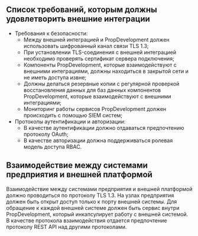 ## Список требований, которым должны удовлетворить внешние интеграции

- Требования к безопасности:
  - Между внешней интеграцией и PropDevelopment должен использовать шифрованный канал связи TLS 1.3;
  - При установлении TLS-соединения с внешней интеграцией необходимо проверять сертификат сервера подключения;
  - Компоненты PropDevelopment, которые взаимодействуют с внешними интеграциями, должны находиться в закрытой сети и не иметь доступа извне;
  - Должны делаться резервные копии с регулярной проверкой восстановления данных для баз данных компонентов PropDevelopment, которые взаимодействуют с внешними интеграциями;
  - Мониторинг работы сервисов PropDevelopment должен происходить с помощью SIEM систем;
- Протоколы аутентификации и авторизации:
  - В качестве аутентификации должно отдаваться предпочтению протоколу OAuth;
  - В качестве авторизации должна поддерживаться ролевая модель доступа RBAC.


## Взаимодействие между системами предприятия и внешней платформой

Взаимодействие между системами предприятия и внешней платформой должно проводиться по протоколу TLS 1.3. На узлах предприятия должен быть открыт доступ только к порту внешней системы. Для обращение к каждой внешней системе должен быть сервис внутри PropDevelopment, который инкапсулирует работу с внешней системой.
В качестве протокола взаимодействия отдается предпочтение протоколу REST API над другими протоколами.
